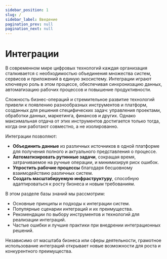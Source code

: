 ```yaml
---
sidebar_position: 1
slug: /
sidebar_label: Введение
pagination_prev: null
pagination_next: null
---
```


# Интеграции

В современном мире цифровых технологий каждая организация сталкивается с необходимостью объединения множества систем, сервисов и приложений в единую экосистему. Интеграции играют ключевую роль в этом процессе, обеспечивая синхронизацию данных, автоматизацию рабочих процессов и повышение продуктивности.  

Сложность бизнес-операций и стремительное развитие технологий привели к появлению разнообразных инструментов и платформ, созданных для решения специфических задач: управления проектами, обработки данных, маркетинга, финансов и других. Однако максимальная отдача от этих инструментов достигается только тогда, когда они работают совместно, а не изолированно.  

Интеграции позволяют:  

- **Объединить данные** из различных источников в одной платформе для получения полного и актуального представления о процессе.  
- **Автоматизировать рутинные задачи**, сокращая время, затрачиваемое на ручные операции, и минимизируя риск ошибок.  
- **Упростить рабочие процессы** благодаря бесшовному взаимодействию различных систем.  
- **Создать масштабируемую инфраструктуру**, способную адаптироваться к росту бизнеса и новым требованиям.  

В этом разделе базы знаний мы рассмотрим:  

- Основные принципы и подходы к интеграции систем.  
- Популярные сценарии интеграций и их преимущества.  
- Рекомендации по выбору инструментов и технологий для реализации интеграций.  
- Частые ошибки и лучшие практики при внедрении интеграционных решений.  

Независимо от масштаба бизнеса или сферы деятельности, грамотное использование интеграций открывает новые возможности для роста и конкурентного преимущества. 
